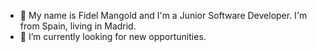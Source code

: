 - 👋 My name is Fidel Mangold and I'm a Junior Software Developer. I'm from Spain, living in Madrid.
- 👀 I’m currently looking for new opportunities.
